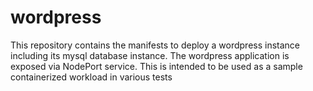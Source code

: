 # wordpress
This repository contains the manifests to deploy a wordpress instance including its mysql database instance. The wordpress application is exposed via NodePort service. This is intended to be used as a sample containerized workload in various tests
